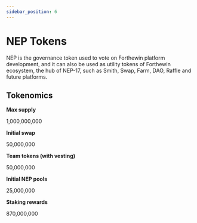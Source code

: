 ```yaml
---
sidebar_position: 6
---
```


# NEP Tokens

NEP is the governance token used to vote on Forthewin platform development, and it can also be used as utility tokens of Forthewin ecosystem, the hub of NEP-17, such as Smith, Swap, Farm, DAO, Raffle and future platforms.

## Tokenomics

**Max supply**

1,000,000,000

**Initial swap**

50,000,000

**Team tokens (with vesting)**

50,000,000

**Initial NEP pools**

25,000,000

**Staking rewards**

870,000,000
